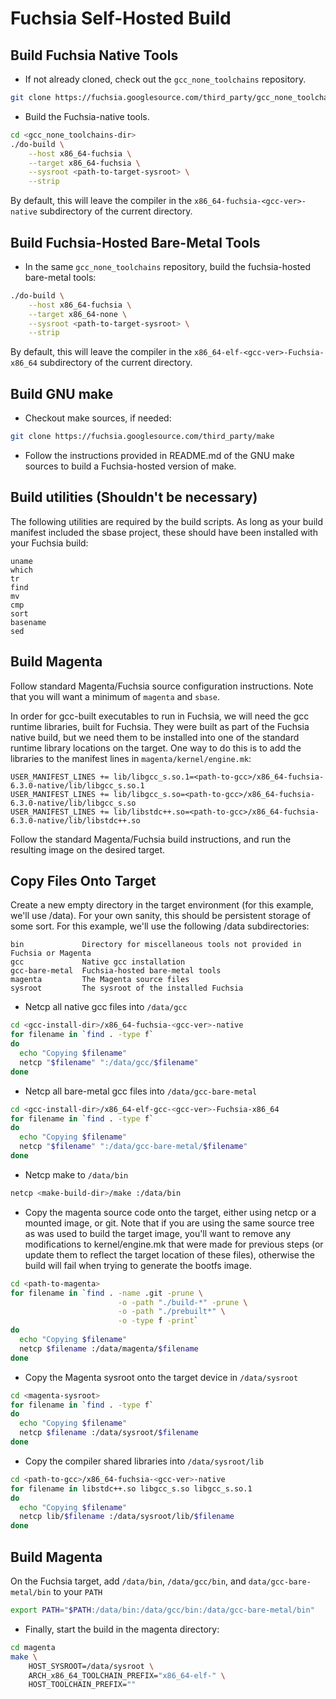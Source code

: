 # Fuchsia Self-Hosted Build
## Build Fuchsia Native Tools
* If not already cloned, check out the `gcc_none_toolchains` repository.
```bash
git clone https://fuchsia.googlesource.com/third_party/gcc_none_toolchains
```
* Build the Fuchsia-native tools.
```bash
cd <gcc_none_toolchains-dir>
./do-build \
	--host x86_64-fuchsia \
	--target x86_64-fuchsia \
	--sysroot <path-to-target-sysroot> \
	--strip
```
By default, this will leave the compiler in the
`x86_64-fuchsia-<gcc-ver>-native` subdirectory of the current directory.

## Build Fuchsia-Hosted Bare-Metal Tools
* In the same `gcc_none_toolchains` repository, build the fuchsia-hosted
bare-metal tools:
```bash
./do-build \
	--host x86_64-fuchsia \
	--target x86_64-none \
	--sysroot <path-to-target-sysroot> \
	--strip
```
By default, this will leave the compiler in the
`x86_64-elf-<gcc-ver>-Fuchsia-x86_64` subdirectory of the current directory.

## Build GNU make
* Checkout make sources, if needed:
```bash
git clone https://fuchsia.googlesource.com/third_party/make
```

* Follow the instructions provided in README.md of the GNU make sources
to build a Fuchsia-hosted version of make.

## Build utilities (Shouldn't be necessary)
The following utilities are required by the build scripts. As long as your
build manifest included the sbase project, these should have been installed
with your Fuchsia build:
```text
uname
which
tr
find
mv
cmp
sort
basename
sed
```

## Build Magenta
Follow standard Magenta/Fuchsia source configuration instructions. Note that
you will want a minimum of `magenta` and `sbase`.

In order for gcc-built executables to run in Fuchsia, we will need the gcc
runtime libraries, built for Fuchsia. They were built as part of the Fuchsia
native build, but we need them to be installed into one of the standard runtime
library locations on the target. One way to do this is to add the libraries to
the manifest lines in `magenta/kernel/engine.mk`:
```code
USER_MANIFEST_LINES += lib/libgcc_s.so.1=<path-to-gcc>/x86_64-fuchsia-6.3.0-native/lib/libgcc_s.so.1
USER_MANIFEST_LINES += lib/libgcc_s.so=<path-to-gcc>/x86_64-fuchsia-6.3.0-native/lib/libgcc_s.so
USER_MANIFEST_LINES += lib/libstdc++.so=<path-to-gcc>/x86_64-fuchsia-6.3.0-native/lib/libstdc++.so
```
Follow the standard Magenta/Fuchsia build instructions, and run the resulting
image on the desired target.

## Copy Files Onto Target
Create a new empty directory in the target environment (for this example, we'll
use /data). For your own sanity, this should be persistent storage of some
sort. For this example, we'll use the following /data subdirectories:
```text
bin             Directory for miscellaneous tools not provided in Fuchsia or Magenta
gcc             Native gcc installation
gcc-bare-metal  Fuchsia-hosted bare-metal tools
magenta         The Magenta source files
sysroot         The sysroot of the installed Fuchsia
```
* Netcp all native gcc files into `/data/gcc`
```bash
cd <gcc-install-dir>/x86_64-fuchsia-<gcc-ver>-native
for filename in `find . -type f`
do
  echo "Copying $filename"
  netcp "$filename" ":/data/gcc/$filename"
done
```
* Netcp all bare-metal gcc files into `/data/gcc-bare-metal`
```bash
cd <gcc-install-dir>/x86_64-elf-gcc-<gcc-ver>-Fuchsia-x86_64
for filename in `find . -type f`
do
  echo "Copying $filename"
  netcp "$filename" ":/data/gcc-bare-metal/$filename"
done
```
* Netcp make to `/data/bin`
```bash
netcp <make-build-dir>/make :/data/bin
```
* Copy the magenta source code onto the target, either using netcp or a mounted
image, or git. Note that if you are using the same source tree as was used to
build the target image, you'll want to remove any modifications to
kernel/engine.mk that were made for previous steps (or update them to reflect
the target location of these files), otherwise the build will fail when trying
to generate the bootfs image.
```bash
cd <path-to-magenta>
for filename in `find . -name .git -prune \
                        -o -path "./build-*" -prune \
                        -o -path "./prebuilt*" \
                        -o -type f -print`
do
  echo "Copying $filename" 
  netcp $filename :/data/magenta/$filename
done
```
* Copy the Magenta sysroot onto the target device in `/data/sysroot`
```bash
cd <magenta-sysroot>
for filename in `find . -type f`
do
  echo "Copying $filename"
  netcp $filename :/data/sysroot/$filename
done
```
* Copy the compiler shared libraries into `/data/sysroot/lib`
```bash
cd <path-to-gcc>/x86_64-fuchsia-<gcc-ver>-native
for filename in libstdc++.so libgcc_s.so libgcc_s.so.1
do
  echo "Copying $filename"
  netcp lib/$filename :/data/sysroot/lib/$filename
done
```

## Build Magenta
On the Fuchsia target, add `/data/bin`, `/data/gcc/bin`, and `data/gcc-bare-metal/bin` to your `PATH`
```bash
export PATH="$PATH:/data/bin:/data/gcc/bin:/data/gcc-bare-metal/bin"
```
* Finally, start the build in the magenta directory:
```bash
cd magenta
make \
    HOST_SYSROOT=/data/sysroot \
    ARCH_x86_64_TOOLCHAIN_PREFIX="x86_64-elf-" \
    HOST_TOOLCHAIN_PREFIX=""
```
